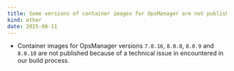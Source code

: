 ```yaml
---
title: Some versions of container images for OpsManager are not published
kind: other
date: 2025-08-11
---
```


* Container images for OpsManager versions `7.0.16`, `8.0.0`, `8.0.9` and `8.0.10` are not published because of a technical issue in encountered in our build process.
